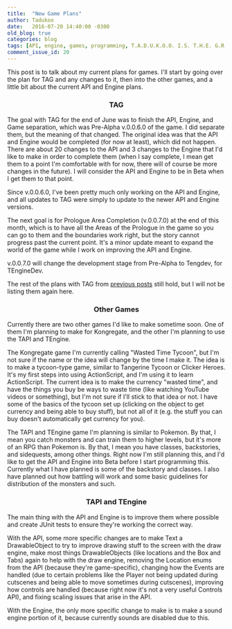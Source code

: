 ```yaml
---
title:  "New Game Plans"
author: Tadukoo
date:   2016-07-20 14:40:00 -0300
old_blog: true
categories: blog
tags: [API, engine, games, programming, T.A.D.U.K.O.O. I.S. T.H.E. G.R.E.A.T.E.S.T. P.E.R.S.O.N. W.H.O. E.V.E.R. L.I.V.E.D., Tadukoo RPGs, TAG]
comment_issue_id: 20
---
```

This post is to talk about my current plans for games. I'll start by going over the plan for TAG and any changes to it, then into the other games, and a 
little bit about the current API and Engine plans.

<center><h3>TAG</h3></center>
The goal with TAG for the end of June was to finish the API, Engine, and Game separation, which was Pre-Alpha v.0.0.6.0 of the game. I did separate them, 
but the meaning of that changed. The original idea was that the API and Engine would be completed (for now at least), which did not happen. There are about 
20 changes to the API and 3 changes to the Engine that I'd like to make in order to complete them (when I say complete, I mean get them to a point I'm 
comfortable with for now, there will of course be more changes in the future). I will consider the API and Engine to be in Beta when I get them to that point.

Since v.0.0.6.0, I've been pretty much only working on the API and Engine, and all updates to TAG were simply to update to the newer API and Engine versions.

The next goal is for Prologue Area Completion (v.0.0.7.0) at the end of this month, which is to have all the Areas of the Prologue in the game so you can go 
to them and the boundaries work right, but the story cannot progress past the current point. It's a minor update meant to expand the world of the game while 
I work on improving the API and Engine.

v.0.0.7.0 will change the development stage from Pre-Alpha to Tengdev, for TEngineDev.

The rest of the plans with TAG from <a href="{{ site.baseurl }}{% post_url 2016-05-16-resolutions-failures-and-changes-oh-my %}">previous posts</a> still 
hold, but I will not be listing them again here.

<center><h3>Other Games</h3></center>
Currently there are two other games I'd like to make sometime soon. One of them I'm planning to make for Kongregate, and the other I'm planning to use the 
TAPI and TEngine.

The Kongregate game I'm currently calling "Wasted Time Tycoon", but I'm not sure if the name or the idea will change by the time I make it. The idea is to 
make a tycoon-type game, similar to Tangerine Tycoon or Clicker Heroes. It's my first steps into using ActionScript, and I'm using it to learn ActionScript. 
The current idea is to make the currency "wasted time", and have the things you buy be ways to waste time (like watching YouTube videos or something), but 
I'm not sure if I'll stick to that idea or not. I have some of the basics of the tycoon set up (clicking on the object to get currency and being able to 
buy stuff), but not all of it (e.g. the stuff you can buy doesn't automatically get currency for you).

The TAPI and TEngine game I'm planning is similar to Pokemon. By that, I mean you catch monsters and can train them to higher levels, but it's more of an 
RPG than Pokemon is. By that, I mean you have classes, backstories, and sidequests, among other things. Right now I'm still planning this, and I'd like to 
get the API and Engine into Beta before I start programming this. Currently what I have planned is some of the backstory and classes. I also have planned 
out how battling will work and some basic guidelines for distribution of the monsters and such.

<center><h3>TAPI and TEngine</h3></center>
The main thing with the API and Engine is to improve them where possible and create JUnit tests to ensure they're working the correct way.

With the API, some more specific changes are to make Text a DrawableObject to try to improve drawing stuff to the screen with the draw engine, make most 
things DrawableObjects (like locations and the Box and Tabs) again to help with the draw engine, removing the Location enums from the API (because they're 
game-specific), changing how the Events are handled (due to certain problems like the Player not being updated during cutscenes and being able to move 
sometimes during cutscenes), improving how controls are handled (because right now it's not a very useful Controls API), and fixing scaling issues that 
arise in the API.

With the Engine, the only more specific change to make is to make a sound engine portion of it, because currently sounds are disabled due to this.
